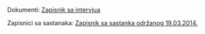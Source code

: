 Dokumenti:
[Zapisnik sa intervjua](https://github.com/farisca/SI2013Tim1/wiki/Zapisnik-sa-intervjua)

Zapisnici sa sastanaka:
[Zapisnik sa sastanka održanog 19.03.2014.](https://github.com/farisca/SI2013Tim1/wiki/Zapisnik-sa-sastanka-odr%C5%BEanog-19.03.2014.)